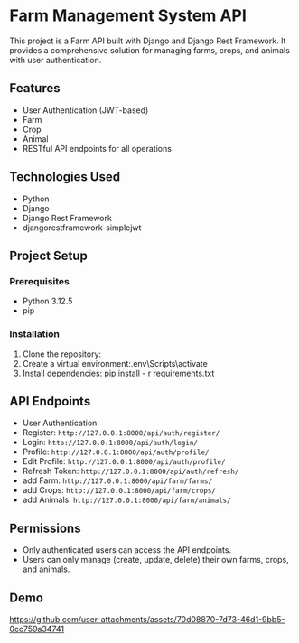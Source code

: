 # Farm Management System API

This project is a Farm  API built with Django and Django Rest Framework. It provides a comprehensive solution for managing farms, crops, and animals with user authentication.

## Features

- User Authentication (JWT-based)
- Farm
- Crop
- Animal
- RESTful API endpoints for all operations

## Technologies Used

- Python
- Django
- Django Rest Framework
- djangorestframework-simplejwt

## Project Setup

### Prerequisites

- Python 3.12.5
- pip

### Installation

1. Clone the repository:
2. Create a virtual environment:.env\Scripts\activate
3. Install dependencies: pip install - r requirements.txt

## API Endpoints

- User Authentication:
- Register: `http://127.0.0.1:8000/api/auth/register/`
- Login: `http://127.0.0.1:8000/api/auth/login/`
- Profile: `http://127.0.0.1:8000/api/auth/profile/`
- Edit Profile: `http://127.0.0.1:8000/api/auth/profile/`
- Refresh Token: `http://127.0.0.1:8000/api/auth/refresh/`
- add Farm: `http://127.0.0.1:8000/api/farm/farms/`
- add Crops: `http://127.0.0.1:8000/api/farm/crops/`
- add Animals: `http://127.0.0.1:8000/api/farm/animals/`

## Permissions

- Only authenticated users can access the API endpoints.
- Users can only manage (create, update, delete) their own farms, crops, and  animals.

## Demo
https://github.com/user-attachments/assets/70d08870-7d73-46d1-9bb5-0cc759a34741




